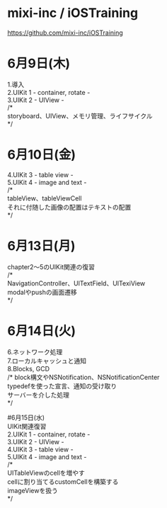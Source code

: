 # mixi-inc / iOSTraining  
https://github.com/mixi-inc/iOSTraining  
  
  
# 6月9日(木)  
1.導入  
2.UIKit 1 - container, rotate -  
3.UIKit 2 - UIView -  
/*  
storyboard、UIView、メモリ管理、ライフサイクル  
*/  
  
# 6月10日(金)  
4.UIKit 3 - table view -   
5.UIKit 4 - image and text -  
/*  
tableView、tableViewCell  
それに付随した画像の配置はテキストの配置  
*/  
  
# 6月13日(月)  
chapter2～5のUIKit関連の復習  
/*  
NavigationController、UITextField、UITexiView  
modalやpushの画面遷移  
*/
    
# 6月14日(火)  
6.ネットワーク処理  
7.ローカルキャッシュと通知  
8.Blocks, GCD  
/*
block構文やNSNotification、NSNotificationCenter  
typedefを使った宣言、通知の受け取り  
サーバーを介した処理  
*/  
  
#6月15日(水)  
UIKit関連復習  
2.UIKit 1 - container, rotate -  
3.UIKit 2 - UIView -  
4.UIKit 3 - table view -   
5.UIKit 4 - image and text -  
/*  
UITableViewのcellを増やす  
cellに割り当てるcustomCellを構築する  
imageViewを扱う  
*/  